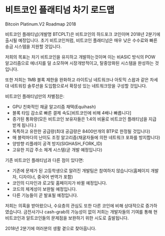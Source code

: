 # 비트코인 플래티넘 차기 로드맵
Bitcoin Platinum.V2 Roadmap 2018

비트코인 플래티넘(개발명 BTCPLT)은 비트코인의 하드포크 코인이며 2018년 2분기에 출시될 예정입니다. 초기 비트코인처럼, 비트코인 플래티넘은 매우 낮은 수수료와 빠른 송금 시스템을 지원할 것입니다.

저희의 목표는 차기 비트코인을 유지하고 개발하는것이며 이는 비ASIC 방식의 POW 알고리즘으로 에너지를 덜 소모하며 시장개방적이고, 탈중앙화된 시스템을 완성하는 것입니다.

또한 저희는 1MB 블록 제한을 완화하고 라이트닝 네트워크나 아토믹 스왑과 같은 차세대 네트워킹 솔루션을 도입함으로서 확장성 있는 네트워크망을 구성할 것입니다.


비트코인 플래티넘만의 차별점은:

- GPU 친화적인 채굴 알고리즘 채택(Equihash)
- 블록 타임 감소로 빠른 결제 속도[비트코인에 비해 4배나 빠릅니다]
- 증가된 통화량(모든 비트코인 보유자들은 1:4의 비율로 비트코인 플래티넘을 지급받게 됩니다.)
- 독특하고 유한한 공급량(최대 공급량은 8400만개의 BTP로 한정될 것입니다)
- 매 블럭마다의 난이도 조정 알고리즘(채굴자들에 의한 네트워크 포화를 방지합니다)
- 양방향 리플레이 공격 방지(SIGHASH_FORK_ID)
- 고유한 지갑 주소 체계 시스템(곧 개발 예정입니다)

기존 비트코인 플래티넘과 다른 점이 있다면:

- 기존에 문제가 된 고등학생으로 알려진 개발팀은 참여하지 않습니다(홈페이지 개발자, 디자이너, 중국어 번역가 포함)
- 코인의 디자인과 로고및 홈페이지가 바뀔 예정입니다.
- 코드의 체계성이 보완될 예정입니다.
- 다른 기능들이 곧 발표될 예정입니다.


저희는 의혹을 받아왔으나, 수요층의 관심도 또한 다른 코인에 비해 상대적으로 증가하였습니다.
금전사기나 cash-grab의 가능성이 없이 저희는 개발자들의 기여를 통해 현 비트코인과 알트코인들의 문제점을 보완하기 위한 시도로 출발됩니다.

2018년 2분기에 여러분의 생활 곁으로 찾아옵니다.
